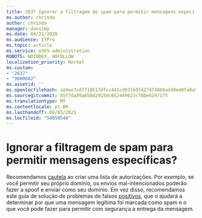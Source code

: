 ```yaml
---
title: 2637 Ignorar a filtragem de spam para permitir mensagens específicas?
ms.author: chrisda
author: chrisda
manager: dansimp
ms.date: 04/21/2020
ms.audience: ITPro
ms.topic: article
ms.service: o365-administration
ROBOTS: NOINDEX, NOFOLLOW
localization_priority: Normal
ms.custom:
- "2637"
- "9000682"
ms.assetid: ''
ms.openlocfilehash: aa9ee7cd7710517dfcc441cd931b9f427474869ad49ed0fa0a91a06e06682ed7
ms.sourcegitcommit: b5f7da89a650d2915dc652449623c78be6247175
ms.translationtype: MT
ms.contentlocale: pt-BR
ms.lasthandoff: 08/05/2021
ms.locfileid: "54059548"
---
```

# <a name="bypass-spam-filtering-to-allow-specific-messages"></a>Ignorar a filtragem de spam para permitir mensagens específicas?

Recomendamos [cautela](https://docs.microsoft.com/exchange/troubleshoot/antispam/cautions-against-bypassing-spam-filters) ao criar uma lista de autorizações. Por exemplo, se você permitir seu próprio domínio, os envios mal-intencionados poderão fazer a spoof e enviar como seu domínio.  Em vez disso, recomendamos este guia de solução de problemas de falsos [positivos](https://docs.microsoft.com/microsoft-365/security/office-365-security/anti-spam-protection), que o ajudará a determinar por que uma mensagem legítima foi marcada como spam e o que você pode fazer para permitir com segurança a entrega da mensagem.
